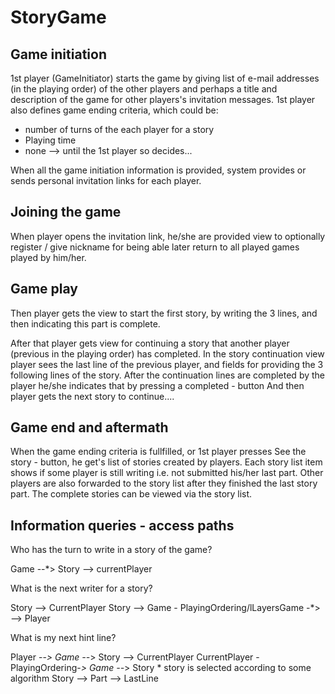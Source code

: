 
# StoryGame


## Game initiation

1st player (GameInitiator) starts the game by giving list of e-mail addresses (in the playing order)
of the other players and perhaps a title and description
of the game for other players's invitation messages. 1st player also defines game ending criteria,
which could be:
   - number of turns of the each player for a story
   - Playing time
   - none --> until the 1st player so decides...

When all the game initiation information is provided, system provides or sends personal invitation links for
each player.

## Joining the game

When player opens the invitation link, he/she are provided view to optionally register / give nickname
for being able later return to all played games played by him/her.

## Game play

Then player gets the view to start the first story, by writing the  3 lines, and then indicating this part is complete.

After that player gets view for continuing a story that another player (previous in the playing order) has completed.
 In the story continuation view player sees the last line of the previous player, and fields for providing the 3
 following lines of the story.
 After the continuation lines are completed by the player he/she indicates that by pressing a completed - button
 And then player gets the next story to continue....

## Game end and aftermath

When the game ending criteria is fullfilled, or 1st player presses See the story - button, he get's list of stories
created by players. Each story list item shows if some player is still writing i.e. not submitted his/her last part.
 Other players are also forwarded to the story list after they finished the last story part.
The complete stories can be viewed via the story list.


## Information queries - access paths

Who has the turn to write in a story of the game?

Game --*> Story --> currentPlayer

What is the next writer for a story?

Story --> CurrentPlayer
Story --> Game - PlayingOrdering/lLayersGame -*> --> Player

What is my next hint line?

Player --*> Game  --*> Story  --> CurrentPlayer
CurrentPlayer -PlayingOrdering-*> Game --*> Story  * story is selected according to some algorithm
Story --> Part  --> LastLine
